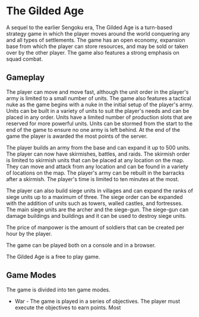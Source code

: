 # The Gilded Age

A sequel to the earlier Sengoku era, The Gilded Age is a turn-based strategy game in which the player moves around the world conquering any and all types of settlements. The game has an open economy, expansion base from which the player can store resources, and may be sold or taken over by the other player. The game also features a strong emphasis on squad combat.



## Gameplay

The player can move and move fast, although the unit order in the player's army is limited to a small number of units. The game also features a tactical nuke as the game begins with a nuke in the initial setup of the player's army. Units can be built in a variety of units to suit the player's needs and can be placed in any order. Units have a limited number of production slots that are reserved for more powerful units. Units can be stormed from the start to the end of the game to ensure no one army is left behind. At the end of the game the player is awarded the most points of the server.

The player builds an army from the base and can expand it up to 500 units. The player can now have skirmishes, battles, and raids. The skirmish order is limited to skirmish units that can be placed at any location on the map. They can move and attack from any location and can be found in a variety of locations on the map. The player's army can be rebuilt in the barracks after a skirmish. The player's time is limited to ten minutes at the most.

The player can also build siege units in villages and can expand the ranks of siege units up to a maximum of three. The siege order can be expanded with the addition of units such as towers, walled castles, and fortresses. The main siege units are the archer and the siege-gun. The siege-gun can damage buildings and buildings and it can be used to destroy siege units.

The price of manpower is the amount of soldiers that can be created per hour by the player.

The game can be played both on a console and in a browser.

The Gilded Age is a free to play game.



## Game Modes

The game is divided into ten game modes.

*   War - The game is played in a series of objectives. The player must execute the objectives to earn points. Most